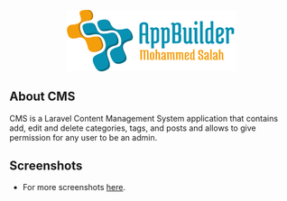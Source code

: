 
<p align="center"><img src="logo-repo.png" width="300"></p>


## About CMS

CMS is a Laravel Content Management System application that contains add, edit and delete categories, tags, and posts and allows to give permission for any user to be an admin.

## Screenshots
- For more screenshots [here](screenshots).





